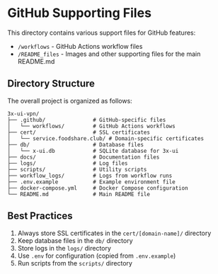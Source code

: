 # GitHub Supporting Files

This directory contains various support files for GitHub features:

- `/workflows` - GitHub Actions workflow files
- `/README_files` - Images and other supporting files for the main README.md

## Directory Structure

The overall project is organized as follows:

```
3x-ui-vpn/
├── .github/               # GitHub-specific files
│   └── workflows/         # GitHub Actions workflows
├── cert/                  # SSL certificates
│   └── service.foodshare.club/ # Domain-specific certificates
├── db/                    # Database files
│   └── x-ui.db            # SQLite database for 3x-ui
├── docs/                  # Documentation files
├── logs/                  # Log files
├── scripts/               # Utility scripts
├── workflow_logs/         # Logs from workflow runs
├── .env.example           # Example environment file
├── docker-compose.yml     # Docker Compose configuration
└── README.md              # Main README file
```

## Best Practices

1. Always store SSL certificates in the `cert/[domain-name]/` directory
2. Keep database files in the `db/` directory
3. Store logs in the `logs/` directory
4. Use `.env` for configuration (copied from `.env.example`)
5. Run scripts from the `scripts/` directory 